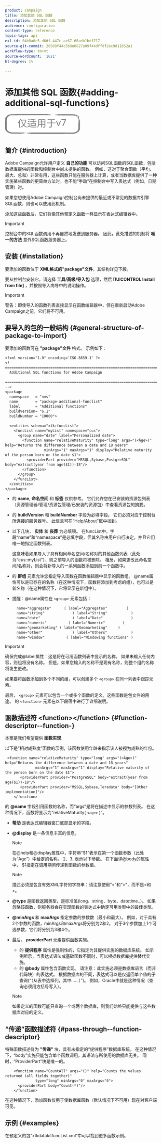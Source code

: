 ```yaml
---
product: campaign
title: 添加其他 SQL 函数
description: 添加其他 SQL 函数
audience: configuration
content-type: reference
topic-tags: api
exl-id: 04b0a0e5-d6df-447c-ac67-66adb1bdf717
source-git-commit: 20509f44c5b8e0827a09f44dffdf2ec9d11652a1
workflow-type: tm+mt
source-wordcount: '1021'
ht-degree: 1%

---
```


# 添加其他 SQL 函数{#adding-additional-sql-functions}

![](../../assets/v7-only.svg)

## 简介 {#introduction}

Adobe Campaign允许用户定义 **自己的功能** 可以访问SQL函数的SQL函数，包括数据库提供的函数和控制台中尚未提供的函数。 例如，这对于聚合函数（平均、最大、总和）非常有用，这些函数只能在服务器上计算，或者当数据库提供了一种实施某些函数的更简单方法时，也不能“手动”在控制台中写入表达式（例如，日期管理）时。

如果您想使用Adobe Campaign控制台尚未提供的最近或不常见的数据库引擎SQL函数，则也可以使用此机制。

添加这些函数后，它们将像其他预定义函数一样显示在表达式编辑器中。

>[!IMPORTANT]
>
>控制台中的SQL函数调用不再自然地发送到服务器。 因此，此处描述的机制将 **唯一的方法** 意外SQL函数服务器上。

## 安装 {#installation}

要添加的函数位于 **XML格式的&quot;package&quot;文件**，其结构详见下段。

要从控制台安装它，请选择 **工具/高级/导入包** 选项，然后 **[!UICONTROL Install from file]** ，并按照导入向导中的说明操作。

>[!IMPORTANT]
>
>警告：即使导入的函数列表直接显示在函数编辑器中，但在重新启动Adobe Campaign之前，它们将不可用。

## 要导入的包的一般结构 {#general-structure-of-package-to-import}

要添加的函数可在 **&quot;package&quot;文件** 格式。 示例如下：

```
<?xml version="1.0" encoding='ISO-8859-1' ?>
<!-- ===========================================================================
  Additional SQL functions for Adobe Campaign
  ========================================================================== -->
<package
  namespace   = "nms"
  name        = "package-additional-funclist"
  label       = "Additional functions"
  buildVersion= "6.1"
  buildNumber = "10000">

  <entities schema="xtk:funcList">
    <funcList name="myList" namespace="cus">
      <group name="date" label="Personalized date">
        <function name="relativeMaturity" type="long" args="(<Âge>)" help="Returns the difference between a date and 18 years"
                  minArgs="1" maxArgs="1" display="Relative maturity of the person born on the date $1">
          <providerPart provider="MSSQL,Sybase,PostgreSQL" body="extract(year from age($1))-18"/>
        </function>
      </group>
    </funcList>
  </entities>
</package>
```

* 的 **name**, **命名空间** 和 **标签** 仅供参考。 它们允许您在已安装的资源包列表（资源管理器/管理/资源包管理/已安装的资源包）中查看资源包的摘要。
* 的 **buildVersion** 和 **buildNumber** 字段为必填字段。 它们必须对应于控制台所连接的服务器号。 此信息可在“Help/About”框中找到。
* 以下几块， **实体** 和 **丧葬** 为必填项。 在funcList中，字段“name”和“namespace”是必填字段，但其名称由用户自行决定，并且它们唯一地指定函数列表。

   这意味着如果导入了具有相同命名空间/名称对的其他函数列表（此处为“cus::myList”），则之前导入的函数将被删除。 相反，如果更改此命名空间/名称对，则会将新导入的一系列函数添加到前一个函数中。

* 的 **群组** 元素允许您指定导入函数在函数编辑器中显示的函数组。 @name属性可以是已存在的名称（在这种情况下，函数将添加到考虑的组），也可以是新名称（在这种情况下，它将显示在新组中）。
* 提醒：@name属性在 `<group>` 元素包括：

   ```
     name="aggregate"      ( label="Aggregates"         )
     name="string"             ( label="String"           )
     name="date"               ( label="Date"             )
     name="numeric"          ( label="Numeric"        )
     name="geomarketing" ( label="Geomarketing"     )
     name="other"              ( label="Others"           )
     name="window"          ( label="Windowing functions" )
   ```

>[!IMPORTANT]
>
>确保完成@label属性：这是将在可用函数列表中显示的名称。 如果未输入任何内容，则组将没有名称。 但是，如果您输入的名称不是现有名称，则整个组的名称将发生更改。

如果要将函数添加到多个不同的组，可以创建多个 `<group>`  在同一列表中跟踪元素。

最后， `<group>` 元素可以包含一个或多个函数的定义，这些函数是包文件的用途。 的  `<function>`   元素在以下段落中进行了详细说明。

## 函数描述符 &lt;function>&lt;/function> {#function-descriptor--function-}

本案是我们希望提供 **函数实现**.

以下是“相对成熟度”函数的示例，该函数使用年龄来指示该人被视为成熟的年份。

```
 <function name="relativeMaturity" type="long" args="(<Âge>)" help="Returns the difference between a date and 18 years"
              minArgs="1" maxArgs="1" display="Relative maturity of the person born on the date $1">
       <providerPart provider="PostgreSQL" body="extract(year from age($1))-18"/>
       <providerPart provider="MSSQL,Sybase,Teradata" body="[Other implementation]"/>
    </function>
```

的 **@name** 字段引用函数的名称，而“args”是将在描述中显示的参数列表。 在这种情况下，函数将显示为“relativeMaturity( `<age>` )”。

* **帮助** 是表达式编辑器窗口底部显示的字段。
* **@display** 是一条信息丰富的信息。

   >[!NOTE]
   >
   >在@help和@display属性中，字符串“$1”表示在第一个函数参数（此处为“Age”）中给定的名称。 $2、$3..表示以下参数。 在下面详@body的属性中， $1指定在调用期间传递到函数的参数值。

   >[!NOTE]
   >
   >描述必须是包含有效XML字符的字符串：请注意使用“&lt;”和“>”，而不是&lt;和>。

* **@type** 是函数返回类型，是标准值(long、string、byte、datetime..)。 如果忽略该函数，则服务器会在实现函数的表达式中确定可用类型中的最佳类型。
* **@minArgs** 和 **maxArgs** 指定参数的参数数（最小和最大）。 例如，对于具有2个参数的函数，minArgs和maxArgs将分别为2和2。 对于3个参数加上1个可选参数，它们将分别为3和4个。
* 最后， **providerPart** 元素提供函数实施。

   * 的 **提供程序** 属性是强制性的，它指定为其提供实施的数据库系统。 如示例所示，当表达式语法或基础函数不同时，可以根据数据库提供替代实施。
   * 的 **@body** 属性包含函数实现。 请注意：此实施必须是数据库语言（而非代码块）的表达式。 根据数据库的不同，表达式可以是仅返回单个值的子查询(“（从表中选择列，其中……）”)。 例如，Oracle中就是这种情况（查询必须用方括号写入）。

   >[!NOTE]
   >
   >如果定义的函数可能只查询一个或两个数据库，则我们始终只能提供与这些数据库对应的定义。

## “传递”函数描述符 {#pass-through--function-descriptor}

特殊函数描述符为 **&quot;传递&quot;** 块，具有未指定的“提供程序”数据库系统。 在这种情况下，“body”实施只能包含单个函数调用，其语法与所使用的数据库无关。 同时，“ProviderPart”块是唯一的。

```
    <function name="CountAll" args="()" help="Counts the values returned (all fields together)"
              type="long" minArgs="0" maxArgs="0">
      <providerPart body="Count(*)"/>
    </function>
```

在这种情况下，添加函数仅用于使数据库函数（默认情况下不可用）现在对客户端可见。

## 示例 {#examples}

在预定义的包“xtkdatakitfuncList.xml”中可以找到更多函数示例。
